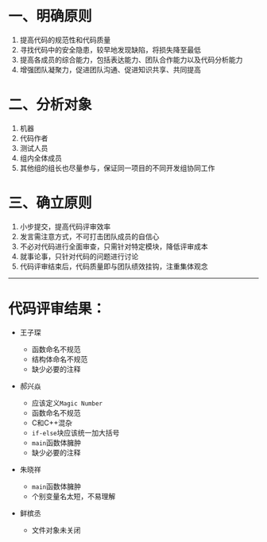 # 一、明确原则
1. 提高代码的规范性和代码质量
2. 寻找代码中的安全隐患，较早地发现缺陷，将损失降至最低
3. 提高各成员的综合能力，包括表达能力、团队合作能力以及代码分析能力
4. 增强团队凝聚力，促进团队沟通、促进知识共享、共同提高

# 二、分析对象
1. 机器
2. 代码作者
3. 测试人员
4. 组内全体成员
5. 其他组的组长也尽量参与，保证同一项目的不同开发组协同工作

# 三、确立原则
1. 小步提交，提高代码评审效率
2. 发言需注意方式，不可打击团队成员的自信心
3. 不必对代码进行全面审查，只需针对特定模块，降低评审成本
4. 就事论事，只针对代码的问题进行讨论
5. 代码评审结束后，代码质量即与团队绩效挂钩，注重集体观念

* * *

# 代码评审结果：
- 王子琛
	- 函数命名不规范
	- 结构体命名不规范
	- 缺少必要的注释

- 郝兴焱
	- 应该定义`Magic Number`
	- 函数命名不规范
	- C和C++混杂
	- `if-else`块应该统一加大括号
	- `main`函数体臃肿
	- 缺少必要的注释

- 朱晓祥
	- `main`函数体臃肿
	- 个别变量名太短，不易理解

- 鲜槟丞
	- 文件对象未关闭
